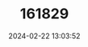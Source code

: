 ---
title: "161829"
category: "Sventenia bupleuroides"
draft: false
date: 2024-02-22 13:03:52
languages:
  Spanish; Castilian: ["Hija de Don Enrique", "Lechugón de Sventenius"]
---